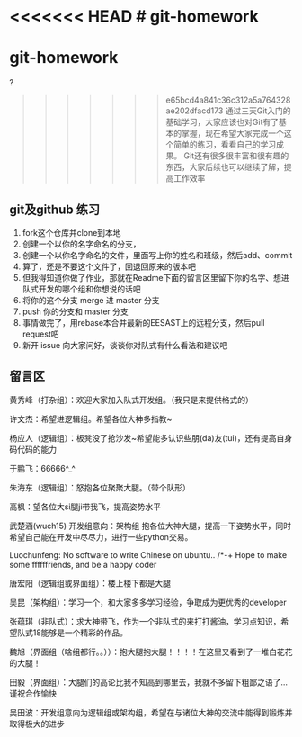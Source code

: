 <<<<<<< HEAD
﻿# git-homework
﻿
=======
# git-homework
?
>>>>>>> e65bcd4a841c36c312a5a764328ae202dfacd173
通过三天Git入门的基础学习，大家应该也对Git有了基本的掌握，现在希望大家完成一个这个简单的练习，看看自己的学习成果。
Git还有很多很丰富和很有趣的东西，大家后续也可以继续了解，提高工作效率

## git及github 练习

1. fork这个仓库并clone到本地
2. 创建一个以你的名字命名的分支，
3. 创建一个以你名字命名的文件，里面写上你的姓名和班级，然后add、commit
4. 算了，还是不要这个文件了，回退回原来的版本吧
5. 但我得知道你做了作业，那就在Readme下面的留言区里留下你的名字、想进队式开发的哪个组和你想说的话吧
5. 将你的这个分支 merge 进 master 分支
6. push 你的分支和 master 分支
7. 事情做完了，用rebase本合并最新的EESAST上的远程分支，然后pull request吧
8. 新开 issue 向大家问好，谈谈你对队式有什么看法和建议吧

## 留言区
黄秀峰（打杂组）：欢迎大家加入队式开发组。（我只是来提供格式的）

许文杰：希望进逻辑组。希望各位大神多指教~

杨应人（逻辑组）：板凳没了抢沙发~希望能多认识些朋(da)友(tui)，还有提高自身码代码的能力

于鹏飞：66666^_^

朱海东（逻辑组）：怒抱各位聚聚大腿。（带个队形）

高枫：望各位大si腿ji带我飞，提高姿势水平

武楚涵(wuch15)
开发组意向：架构组
抱各位大神大腿，提高一下姿势水平，同时希望自己能在开发中尽尽力，进行一些python交易。

Luochunfeng: No software to write Chinese on ubuntu.. /*-+
             Hope to make some ffffffriends, and be a happy coder
			 
唐宏阳（逻辑组或界面组）：楼上楼下都是大腿

吴昆（架构组）：学习一个，和大家多多学习经验，争取成为更优秀的developer

张蕴琪（非队式）：求大神带飞，作为一个非队式的来打打酱油，学习点知识，希望队式18能够是一个精彩的作品。

魏旭（界面组（啥组都行。。））：抱大腿抱大腿！！！！在这里又看到了一堆白花花的大腿！

田毅（界面组）：大腿们的高论比我不知高到哪里去，我就不多留下粗鄙之语了...谨祝合作愉快

吴田波：开发组意向为逻辑组或架构组，希望在与诸位大神的交流中能得到锻炼并取得极大的进步
